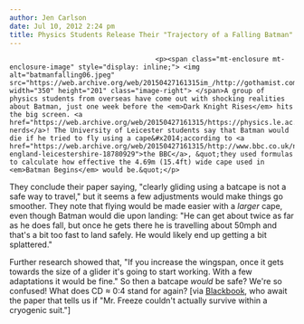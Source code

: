 ```yaml
---
author: Jen Carlson
date: Jul 10, 2012 2:24 pm
title: Physics Students Release Their "Trajectory of a Falling Batman" Report
---
```


	
										<p><span class="mt-enclosure mt-enclosure-image" style="display: inline;"> <img alt="batmanfalling06.jpeg" src="https://web.archive.org/web/20150427161315im_/http://gothamist.com/attachments/arts_jen/batmanfalling06.jpeg" width="350" height="201" class="image-right"> </span>A group of physics students from overseas have come out with shocking realities about Batman, just one week before the <em>Dark Knight Rises</em> hits the big screen. <a href="https://web.archive.org/web/20150427161315/https://physics.le.ac.uk/journals/index.php/pst/article/view/484/289">Thanks, nerds</a>! The University of Leicester students say that Batman would die if he tried to fly using a cape&#x2014;according to <a href="https://web.archive.org/web/20150427161315/http://www.bbc.co.uk/news/uk-england-leicestershire-18780929">the BBC</a>, &quot;they used formulas to calculate how effective the 4.69m (15.4ft) wide cape used in <em>Batman Begins</em> would be.&quot;</p>

<p>They conclude their paper saying, &quot;clearly gliding using a batcape is not a safe way to travel,&quot; but it seems a few adjustments would make things go smoother. They note that flying would be made easier with a <em>larger</em> cape, even though Batman would die upon landing: &quot;He can get about twice as far as he does fall, but once he gets there he is travelling about 50mph and that&apos;s a bit too fast to land safely. He would likely end up getting a bit splattered.&quot;</p>

<p>Further research showed that, &quot;If you increase the wingspan, once it gets towards the size of a glider it&apos;s going to start working. With a few adaptations it would be fine.&quot; So then a batcape <em>would</em> be safe? We&apos;re so confused! What does CD &#x2248; 0:4 stand for again? [via <a href="https://web.archive.org/web/20150427161315/http://www.blackbookmag.com/a-bunch-of-nerds-used-science-to-prove-that-batman-is-not-realistic-1.50583">Blackbook</a>, who await the paper that tells us if &quot;Mr. Freeze couldn&apos;t actually survive within a cryogenic suit.&quot;]</p>					
										
									
				